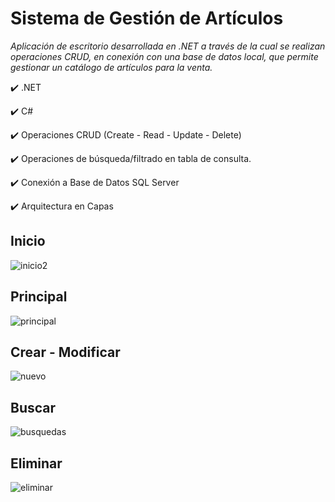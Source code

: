 # Sistema de Gestión de Artículos #
*Aplicación de escritorio desarrollada en .NET a través de la cual se realizan operaciones CRUD, en conexión con una base de datos local, que permite gestionar un catálogo de artículos para la venta.*  

✔️ .NET 

✔️ C#

✔️ Operaciones CRUD (Create - Read - Update - Delete)

✔️ Operaciones de búsqueda/filtrado en tabla de consulta.

✔️ Conexión a Base de Datos SQL Server

✔️ Arquitectura en Capas




## Inicio
![inicio2](https://github.com/Sergio-Arean/Sistema_CRUD.Articulos_.NET.C-/assets/101679332/f3a4c85e-267d-4618-9f82-4fe109e69e1e)
## Principal
![principal](https://github.com/Sergio-Arean/Sistema_CRUD.Articulos_.NET.C-/assets/101679332/a4e969d1-60f1-45f1-bc7e-54ddef6324d6)
## Crear - Modificar
![nuevo](https://github.com/Sergio-Arean/Sistema_CRUD.Articulos_.NET.C-/assets/101679332/9ec98409-1fff-45e5-b54d-e3774969342b)
## Buscar
![busquedas](https://github.com/Sergio-Arean/Sistema_CRUD.Articulos_.NET.C-/assets/101679332/4124b70e-9972-4b81-b95d-f8aa9bd2bef2)
## Eliminar
![eliminar](https://github.com/Sergio-Arean/Sistema_CRUD.Articulos_.NET.C-/assets/101679332/88035621-4ccc-4a7b-b8f7-3f8ea9f813e8)




